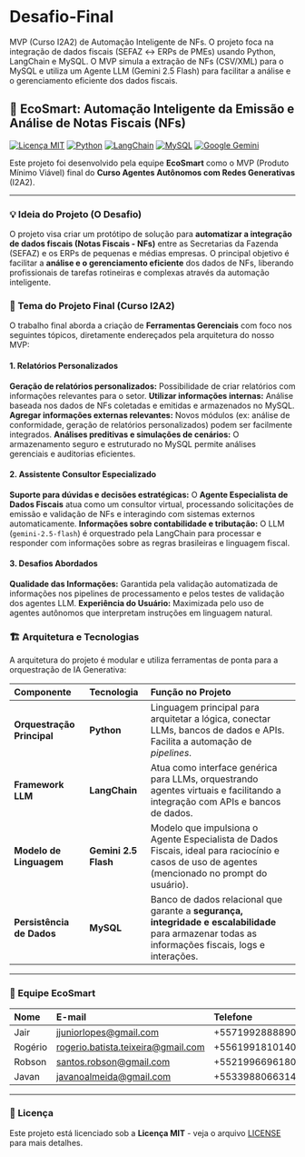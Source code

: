 # Desafio-Final
MVP (Curso I2A2) de Automação Inteligente de NFs. O projeto foca na integração de dados fiscais (SEFAZ ↔ ERPs de PMEs) usando Python, LangChain e MySQL. O MVP simula a extração de NFs (CSV/XML) para o MySQL e utiliza um Agente LLM (Gemini 2.5 Flash) para facilitar a análise e o gerenciamento eficiente dos dados fiscais.

## 🤖 EcoSmart: Automação Inteligente da Emissão e Análise de Notas Fiscais (NFs)

[![Licença MIT](https://img.shields.io/badge/License-MIT-yellow.svg)](https://opensource.org/licenses/MIT)
[![Python](https://img.shields.io/badge/Python-3.9%2B-blue?logo=python&logoColor=white)](https://www.python.org/)
[![LangChain](https://img.shields.io/badge/LangChain-v0.1.0%2B-green?logo=chainlink&logoColor=white)](https://www.langchain.com/)
[![MySQL](https://img.shields.io/badge/MySQL-Database-orange?logo=mysql&logoColor=white)](https://www.mysql.com/)
[![Google Gemini](https://img.shields.io/badge/Google_Gemini-2.5_Flash-4285F4?logo=google&logoColor=white)](https://ai.google.dev/gemini)

Este projeto foi desenvolvido pela equipe **EcoSmart** como o MVP (Produto Mínimo Viável) final do **Curso Agentes Autônomos com Redes Generativas** (I2A2).

---

### 💡 Ideia do Projeto (O Desafio)

O projeto visa criar um protótipo de solução para **automatizar a integração de dados fiscais (Notas Fiscais - NFs)** entre as Secretarias da Fazenda (SEFAZ) e os ERPs de pequenas e médias empresas. O principal objetivo é facilitar a **análise e o gerenciamento eficiente** dos dados de NFs, liberando profissionais de tarefas rotineiras e complexas através da automação inteligente.

### 🎯 Tema do Projeto Final (Curso I2A2)

O trabalho final aborda a criação de **Ferramentas Gerenciais** com foco nos seguintes tópicos, diretamente endereçados pela arquitetura do nosso MVP:

#### 1. Relatórios Personalizados
**Geração de relatórios personalizados:** Possibilidade de criar relatórios com informações relevantes para o setor.
**Utilizar informações internas:** Análise baseada nos dados de NFs coletadas e emitidas e armazenados no MySQL.
**Agregar informações externas relevantes:** Novos módulos (ex: análise de conformidade, geração de relatórios personalizados) podem ser facilmente integrados.
**Análises preditivas e simulações de cenários:** O armazenamento seguro e estruturado no MySQL permite análises gerenciais e auditorias eficientes.

#### 2. Assistente Consultor Especializado
**Suporte para dúvidas e decisões estratégicas:** O **Agente Especialista de Dados Fiscais** atua como um consultor virtual, processando solicitações de emissão e validação de NFs e interagindo com sistemas externos automaticamente.
**Informações sobre contabilidade e tributação:** O LLM (`gemini-2.5-flash`) é orquestrado pela LangChain para processar e responder com informações sobre as regras brasileiras e linguagem fiscal.

#### 3. Desafios Abordados
**Qualidade das Informações:** Garantida pela validação automatizada de informações nos pipelines de processamento e pelos testes de validação dos agentes LLM.
**Experiência do Usuário:** Maximizada pelo uso de agentes autônomos que interpretam instruções em linguagem natural.

### 🏗️ Arquitetura e Tecnologias

A arquitetura do projeto é modular e utiliza ferramentas de ponta para a orquestração de IA Generativa:

| Componente | Tecnologia | Função no Projeto |
| :--- | :--- | :--- |
| **Orquestração Principal** | **Python** | Linguagem principal para arquitetar a lógica, conectar LLMs, bancos de dados e APIs. Facilita a automação de *pipelines*. |
| **Framework LLM** | **LangChain** | Atua como interface genérica para LLMs, orquestrando agentes virtuais e facilitando a integração com APIs e bancos de dados. |
| **Modelo de Linguagem** | **Gemini 2.5 Flash** | Modelo que impulsiona o Agente Especialista de Dados Fiscais, ideal para raciocínio e casos de uso de agentes (mencionado no prompt do usuário). |
| **Persistência de Dados** | **MySQL** | Banco de dados relacional que garante a **segurança, integridade e escalabilidade** para armazenar todas as informações fiscais, logs e interações. |

---

### 👥 Equipe EcoSmart

| Nome | E-mail | Telefone |
| :--- | :--- | :--- |
| Jair | jjuniorlopes@gmail.com | +5571992888890 |
| Rogério | rogerio.batista.teixeira@gmail.com | +5561991810140 |
| Robson  |  santos.robson@gmail.com  | +5521996696180 |
| Javan | javanoalmeida@gmail.com | +5533988066314 |

---

### 📜 Licença

Este projeto está licenciado sob a **Licença MIT** - veja o arquivo [LICENSE](LICENSE) para mais detalhes.
